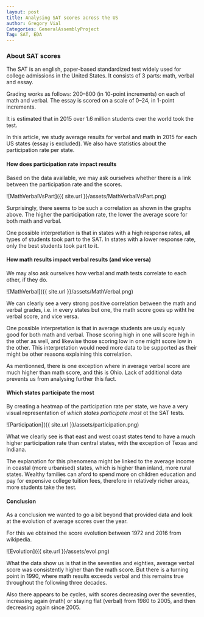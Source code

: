 ```yaml
---
layout: post
title: Analysing SAT scores across the US
author: Gregory Vial
Categories: GeneralAssemblyProject
Tag: SAT, EDA
---
```


### About SAT scores
The SAT is an english, paper-based standardized test widely used for college admissions in the United States. It consists of 3 parts: math, verbal and essay.

Grading works as follows: 200–800 (in 10-point increments) on each of math and verbal.
The essay is scored on a scale of 0–24, in 1-point increments.

It is estimated that in 2015 over 1.6 million students over the world took the test.

In this article, we study average results for verbal and math in 2015 for each US states (essay is excluded). We also have statistics about the participation rate per state.

#### How does participation rate impact results

Based on the data available, we may ask ourselves whether there is a link between the participation rate and the scores.

![MathVerbalVsPart]({{ site.url }}/assets/MathVerbalVsPart.png)

Surprisingly, there seems to be such a correlation as shown in the graphs above. The higher the participation rate, the lower the average score for both math and verbal.

One possible interpretation is that in states with a high response rates, all types of students took part to the SAT. In states with a lower response rate, only the best students took part to it.

#### How math results impact verbal results (and vice versa)

We may also ask ourselves how verbal and math tests correlate to each other, if they do.

![MathVerbal]({{ site.url }}/assets/MathVerbal.png)

We can clearly see a very strong positive correlation between the math and verbal grades, i.e. in every states but one, the math score goes up witht he verbal score, and vice versa.

One possible interpretation is that in average students are usuly equaly good for both math and verbal. Those scoring high in one will score high in the other as well, and likewise those scoring low in one might score low in the other.
This interpretation would need more data to be supported as their might be other reasons explaining this correlation.

As mentionned, there is one exception where in average verbal score are much higher than math score, and this is Ohio. Lack of additional data prevents us from analysing further this fact.


#### Which states participate the most
By creating a heatmap of the participation rate per state, we have a very visual representation of _which states participate most_ ot the SAT tests.

![Participation]({{ site.url }}/assets/participation.png)

What we clearly see is that east and west coast states tend to have a much higher participation rate than central states, with the exception of Texas and Indiana.

The explanation for this phenomena might be linked to the average income in coastal (more urbanised) states, which is higher than inland, more rural states. Wealthy families can aford to spend more on children education and pay for expensive college tuition fees, therefore in relatively richer areas, more students take the test.

#### Conclusion

As a conclusion we wanted to go a bit beyond that provided data and look at the evolution of average scores over the year.

For this we obtained the score evolution between 1972 and 2016 from wikipedia.

![Evolution]({{ site.url }}/assets/evol.png)

What the data show us is that in the seventies and eighties, average verbal score was consistently higher than the math score.
But there is a turning point in 1990, where math results exceeds verbal and this remains true throughout the following three decades.

Also there appears to be cycles, with scores decreasing over the seventies, increasing again (math) or staying flat (verbal) from 1980 to 2005, and then decreasing again since 2005.
